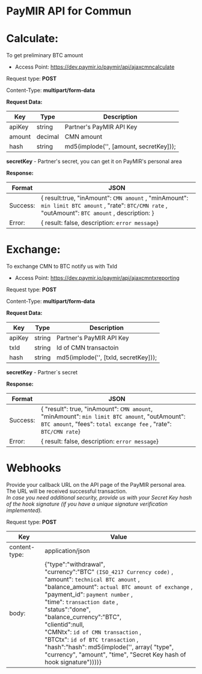 # PayMIR API for Commun
# Calculate:

To get preliminary BTC amount

* Access Point: https://dev.paymir.io/paymir/api/ajaxcmncalculate

Request type: **POST**

Content-Type: **multipart/form-data** 

**Request Data:**

Key | Type | Description
----- | ----- | -----
apiKey | string | Partner's PayMIR API Key
amount | decimal | CMN amount
hash | string | md5(implode('', [amount, secretKey]));


**secretKey** - Partner's secret, you can get it on PayMIR's personal area

**Response:**

Format | JSON
----- | -----
Success: | {   result:true,    "inAmount": ``` CMN amount ``` , "minAmount": ``` min limit BTC amount ``` ,  "rate": ``` BTC/CMN rate ``` ,    "outAmount": ``` BTC amount ``` ,   description: }
Error: | {   result: false,   description: ```error message```}

# Exchange:

To exchange CMN to BTC notify us with TxId  

* Access Point: https://dev.paymir.io/paymir/api/ajaxcmntxreporting

Request type: **POST**

Content-Type: **multipart/form-data** 

**Request Data:**

Key | Type | Description
----- | ----- | -----
apiKey | string | Partner's PayMIR API Key
txId | string | Id of CMN transactoin
hash | string | md5(implode('', [txId, secretKey]));


**secretKey** - Partner`s secret

**Response:**

Format | JSON
----- | -----
Success: | {    "result": true,    "inAmount": ``` CMN amount ```,    "minAmount": ``` min limit BTC amount ```,    "outAmount": ``` BTC amount ```,    "fees": ``` total excange fee ``` ,    "rate": ``` BTC/CMN rate ```}
Error: | {   result: false,   description: ```error message```}

# Webhooks

Provide your callback URL on the API page of the PayMIR personal area. The URL will be received successful transaction. <br> 
_In case you need additional security, provide us with your Secret Key hash of the hook signature (if you have a unique signature verification implemented)._

Request type: **POST**

Key | Value
---- | -----
content-type: | application/json
body: | {"type":"withdrawal", <br> "currency":"BTC" ``` (ISO_4217 Currency code) ``` , <br> "amount": ``` technical BTC amount ``` , <br> "balance_amount": ``` actual BTC amount of exchange ``` , <br> "payment_id": ``` payment number ``` , <br> "time": ``` transaction date ``` , <br> "status":"done", <br> "balance_currency":"BTC", <br> "clientid":null, <br> "CMNtx": ``` id of CMN transaction ``` , <br> "BTCtx": ``` id of BTC transaction ``` , <br> "hash":"hash": md5(implode('', array( "type", "currency", "amount", "time", "Secret Key hash of hook signature"))))}




